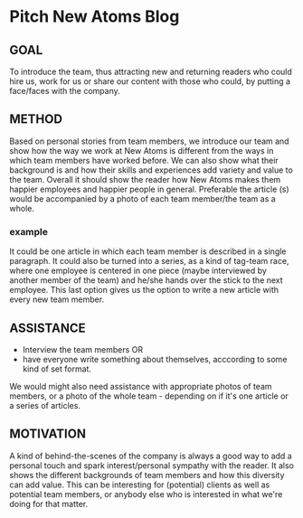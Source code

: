 # Pitch New Atoms Blog

## GOAL
To introduce the team, thus attracting new and returning readers who could hire us, work for us or share our content with those who could, by putting a face/faces with the company.

## METHOD
Based on personal stories from team members, we introduce our team and show how the way we work at New Atoms is different from the ways in which team members have worked before. We can also show what their background is and how their skills and experiences add variety and value to the team. Overall it should show the reader how New Atoms makes them happier employees and happier people in general. Preferable the article (s) would be accompanied by a photo of each team member/the team as a whole.

### example
It could be one article in which each team member is described in a single paragraph. It could also be turned into a series, as a kind of tag-team race, where one employee is centered in one piece (maybe interviewed by another member of the team) and he/she hands over the stick to the next employee. This last option gives us the option to write a new article with every new team member.

## ASSISTANCE
- Interview the team members
OR
- have everyone write something about themselves, acccording to some kind of set format.

We would might also need assistance with appropriate photos of team members, or a photo of the whole team - depending on if it's one article or a series of articles.

## MOTIVATION
A kind of behind-the-scenes of the company is always a good way to add a personal touch and spark interest/personal sympathy with the reader. It also shows the different backgrounds of team members and how this diversity can add value. This can be interesting for (potential) clients as well as potential team members, or anybody else who is interested in what we're doing for that matter.
